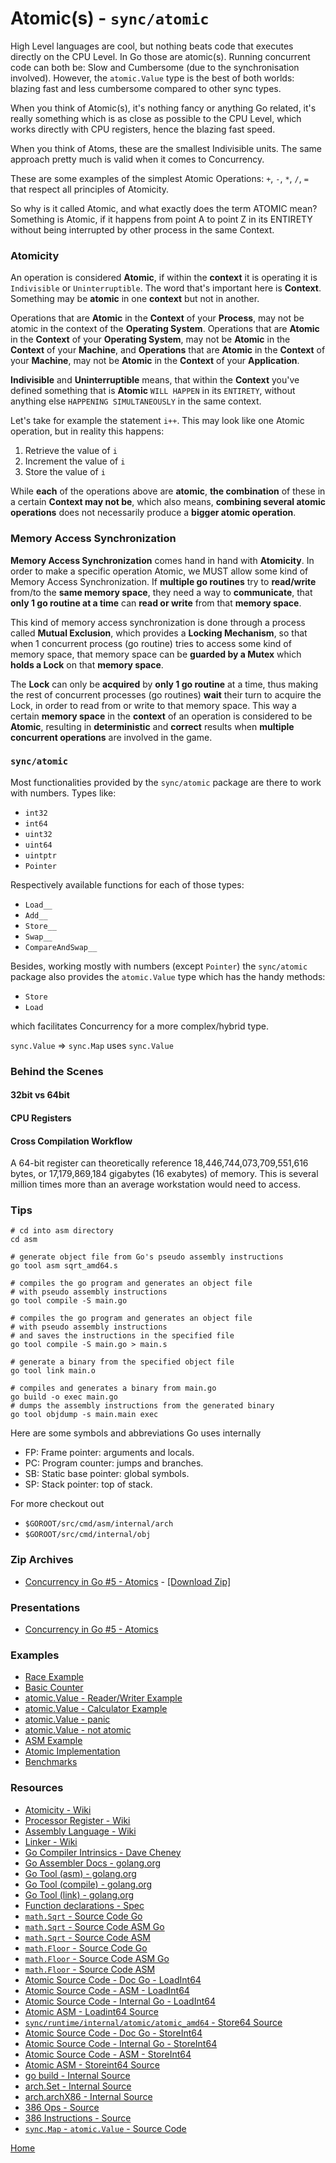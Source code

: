 # Atomic(s) - `sync/atomic`

High Level languages are cool, but nothing beats code that executes directly on the CPU Level.
In Go those are atomic(s). Running concurrent code can both be: Slow and Cumbersome
(due to the synchronisation involved). However, the `atomic.Value` type is the best
of both worlds: blazing fast and less cumbersome compared to other sync types.

When you think of Atomic(s), it's nothing fancy or anything Go related,
it's really something which is as close as possible to the CPU Level,
which works directly with CPU registers, hence the blazing fast speed.

When you think of Atoms, these are the smallest Indivisible units. The same approach
pretty much is valid when it comes to Concurrency.

These are some examples of the simplest Atomic Operations: `+`, `-`, `*`, `/`, `=`
that respect all principles of Atomicity. 

So why is it called Atomic, and what exactly does the term ATOMIC mean?
Something is Atomic, if it happens from point A to point Z in its ENTIRETY
without being interrupted by other process in the same Context.

### Atomicity

An operation is considered **Atomic**, if within the **context** it is operating it is `Indivisible` or `Uninterruptible`.
The word that's important here is **Context**. Something may be **atomic** in one **context** but not in another.

Operations that are **Atomic** in the **Context** of your **Process**, may not be atomic in the context of the **Operating System**.
Operations that are **Atomic** in the **Context** of your **Operating System**, may not be **Atomic** in the **Context** of your **Machine**,
and **Operations** that are **Atomic** in the **Context** of your **Machine**, may not be **Atomic** in the **Context** of your **Application**.

**Indivisible** and **Uninterruptible** means, that within the **Context** you've defined something that is **Atomic**
`WILL HAPPEN` in its `ENTIRETY`, without anything else `HAPPENING SIMULTANEOUSLY` in the same context.

Let's take for example the statement `i++`. This may look like one Atomic operation, but in reality this happens:

1. Retrieve the value of `i`
2. Increment the value of `i`
3. Store the value of `i`

While **each** of the operations above are **atomic**, **the combination** of these in a certain **Context may not be**,
which also means, **combining several atomic operations** does not necessarily produce a **bigger atomic operation**.

### Memory Access Synchronization

**Memory Access Synchronization** comes hand in hand with **Atomicity**. In order to make a specific operation Atomic,
we MUST allow some kind of Memory Access Synchronization. If **multiple go routines** try to **read/write** from/to the **same
memory space**, they need a way to **communicate**, that **only 1 go routine at a time** can **read or write** from that **memory space**.

This kind of memory access synchronization is done through a process called **Mutual Exclusion**, which provides a **Locking
Mechanism**, so that when 1 concurrent process (go routine) tries to access some kind of memory space, that memory space
can be **guarded by a Mutex** which **holds a Lock** on that **memory space**.

The **Lock** can only be **acquired** by **only 1 go routine** at a time, thus making the rest of concurrent processes (go routines)
**wait** their turn to acquire the Lock, in order to read from or write to that memory space. This way a certain **memory
space** in the **context** of an operation is considered to be **Atomic**, resulting in **deterministic** and **correct** results when
**multiple concurrent operations** are involved in the game.

### `sync/atomic`

Most functionalities provided by the `sync/atomic` package are there to work with numbers.
Types like:

- `int32`
- `int64`
- `uint32`
- `uint64`
- `uintptr`
- `Pointer`

Respectively available functions for each of those types:

- `Load__`
- `Add__`
- `Store__`
- `Swap__`
- `CompareAndSwap__`


Besides, working mostly with numbers (except `Pointer`) the `sync/atomic` package
also provides the `atomic.Value` type which has the handy methods:

- `Store`
- `Load`

which facilitates Concurrency for a more complex/hybrid type.

`sync.Value` => `sync.Map` uses `sync.Value`

### Behind the Scenes

#### 32bit vs 64bit

#### CPU Registers

#### Cross Compilation Workflow

A 64-bit register can theoretically reference 18,446,744,073,709,551,616 bytes,
or 17,179,869,184 gigabytes (16 exabytes) of memory.
This is several million times more than an average workstation would need to access.

### Tips

```shell script
# cd into asm directory
cd asm

# generate object file from Go's pseudo assembly instructions
go tool asm sqrt_amd64.s

# compiles the go program and generates an object file
# with pseudo assembly instructions
go tool compile -S main.go

# compiles the go program and generates an object file
# with pseudo assembly instructions
# and saves the instructions in the specified file
go tool compile -S main.go > main.s

# generate a binary from the specified object file
go tool link main.o

# compiles and generates a binary from main.go
go build -o exec main.go
# dumps the assembly instructions from the generated binary
go tool objdump -s main.main exec
```

Here are some symbols and abbreviations Go uses internally

- FP: Frame pointer: arguments and locals.
- PC: Program counter: jumps and branches.
- SB: Static base pointer: global symbols.
- SP: Stack pointer: top of stack.

For more checkout out

- `$GOROOT/src/cmd/asm/internal/arch`
- `$GOROOT/src/cmd/internal/obj`

### Zip Archives

- [Concurrency in Go #5 - Atomics](https://youtu.be/srb6fbioEY4) - [[Download Zip]](https://github.com/golang-basics/concurrency/raw/master/archives/concurrency-5.tar.gz)

### Presentations

- [Concurrency in Go #5 - Atomics](https://github.com/golang-basics/concurrency/raw/master/presentations/5_6_atomics)

### Examples

- [Race Example](https://github.com/golang-basics/concurrency/blob/master/atomics/race/main.go)
- [Basic Counter](https://github.com/golang-basics/concurrency/blob/master/atomics/basic-counter/main.go)
- [atomic.Value - Reader/Writer Example](https://github.com/golang-basics/concurrency/blob/master/atomics/value/reader-writer/main.go)
- [atomic.Value - Calculator Example](https://github.com/golang-basics/concurrency/blob/master/atomics/value/calculator/main.go)
- [atomic.Value - panic](https://github.com/golang-basics/concurrency/blob/master/atomics/value/panic/main.go)
- [atomic.Value - not atomic](https://github.com/golang-basics/concurrency/blob/master/atomics/value/not-atomic/main.go)
- [ASM Example](https://github.com/golang-basics/concurrency/blob/master/atomics/asm/main.go)
- [Atomic Implementation](https://github.com/golang-basics/concurrency/blob/master/atomics/atomic-implementation/main.go)
- [Benchmarks](https://github.com/golang-basics/concurrency/blob/master/atomics/benchmarks/number_vs_value_test.go)

### Resources

- [Atomicity - Wiki](https://en.wikipedia.org/wiki/Linearizability#Atomic)
- [Processor Register - Wiki](https://en.wikipedia.org/wiki/Processor_register)
- [Assembly Language - Wiki](https://en.wikipedia.org/wiki/Assembly_language)
- [Linker - Wiki](https://en.wikipedia.org/wiki/Linker_(computing))
- [Go Compiler Intrinsics - Dave Cheney](https://dave.cheney.net/2019/08/20/go-compiler-intrinsics)
- [Go Assembler Docs - golang.org](https://golang.org/doc/asm)
- [Go Tool (asm) - golang.org](https://golang.org/cmd/asm/)
- [Go Tool (compile) - golang.org](https://golang.org/cmd/compile/)
- [Go Tool (link) - golang.org](https://golang.org/cmd/link/)
- [Function declarations - Spec](https://golang.org/ref/spec#Function_declarations)
- [`math.Sqrt` - Source Code Go](https://github.com/golang/go/blob/master/src/math/sqrt.go#L92)
- [`math.Sqrt` - Source Code ASM Go](https://github.com/golang/go/blob/master/src/math/sqrt_asm.go#L12)
- [`math.Sqrt` - Source Code ASM](https://github.com/golang/go/blob/master/src/math/sqrt_amd64.s#L8)
- [`math.Floor` - Source Code Go](https://github.com/golang/go/blob/master/src/math/floor.go#L13)
- [`math.Floor` - Source Code ASM Go](https://github.com/golang/go/blob/master/src/math/floor_asm.go#L12)
- [`math.Floor` - Source Code ASM](https://github.com/golang/go/blob/master/src/math/floor_amd64.s#L10)
- [Atomic Source Code - Doc Go - LoadInt64](https://github.com/golang/go/blob/master/src/sync/atomic/doc.go#L114)
- [Atomic Source Code - ASM - LoadInt64](https://github.com/golang/go/blob/master/src/sync/atomic/asm.s#L61)
- [Atomic Source Code - Internal Go - LoadInt64](https://github.com/golang/go/blob/master/src/runtime/internal/atomic/atomic_amd64.go#L28)
- [Atomic ASM - Loadint64 Source](https://github.com/golang/go/blob/master/src/runtime/internal/atomic/atomic_amd64.s#L19)
- [`sync/runtime/internal/atomic/atomic_amd64` - Store64 Source](https://github.com/golang/go/blob/master/src/runtime/internal/atomic/atomic_amd64.s#L171)
- [Atomic Source Code - Doc Go - StoreInt64](https://github.com/golang/go/blob/master/src/sync/atomic/doc.go#L132)
- [Atomic Source Code - Internal Go - StoreInt64](https://github.com/golang/go/blob/master/src/runtime/internal/atomic/atomic_amd64.go#L101)
- [Atomic Source Code - ASM - StoreInt64](https://github.com/golang/go/blob/master/src/runtime/internal/atomic/atomic_amd64.s#L171)
- [Atomic ASM - Storeint64 Source](https://github.com/golang/go/blob/master/src/runtime/internal/atomic/atomic_amd64.s#L180)
- [go build - Internal Source](https://github.com/golang/go/blob/master/src/cmd/go/internal/work/build.go#L366)
- [arch.Set - Internal Source](https://github.com/golang/go/blob/master/src/cmd/asm/internal/arch/arch.go#L53)
- [arch.archX86 - Internal Source](https://github.com/golang/go/blob/master/src/cmd/asm/internal/arch/arch.go#L102)
- [386 Ops - Source](https://github.com/golang/go/blob/master/src/cmd/compile/internal/ssa/gen/386Ops.go#L30)
- [386 Instructions - Source](https://github.com/golang/go/blob/master/src/cmd/internal/obj/x86/anames.go#L8)
- [`sync.Map` - `atomic.Value` - Source Code](https://github.com/golang/go/blob/master/src/sync/map.go#L39)

[Home](https://github.com/golang-basics/concurrency)
